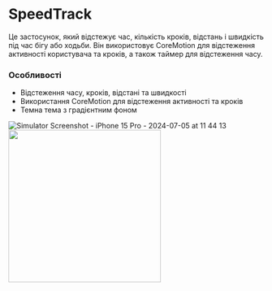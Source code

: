 # SpeedTrack

Це застосунок, який відстежує час, кількість кроків, відстань і швидкість під час бігу або ходьби. Він використовує CoreMotion для відстеження активності користувача та кроків, а також таймер для відстеження часу.

### Особливості

+ Відстеження часу, кроків, відстані та швидкості
+ Використання CoreMotion для відстеження активності та кроків
+ Темна тема з градієнтним фоном

  
![Simulator Screenshot - iPhone 15 Pro - 2024-07-05 at 11 44 13](https://github.com/ItsMeIns/SpeedTrack/assets/106601710/9ed8032b-4e1f-44f4-9e1c-e4445ae2759a)
<img src="https://github.com/ItsMeIns/SpeedTrack/assets/106601710/9ed8032b-4e1f-44f4-9e1c-e4445ae2759a" width="300" />
